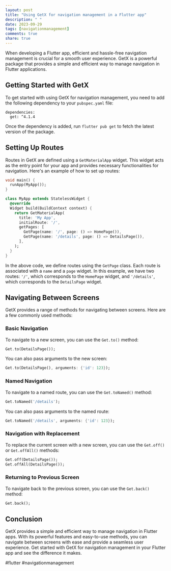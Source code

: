 ```yaml
---
layout: post
title: "Using GetX for navigation management in a Flutter app"
description: " "
date: 2023-09-29
tags: [navigationmanagement]
comments: true
share: true
---
```


When developing a Flutter app, efficient and hassle-free navigation management is crucial for a smooth user experience. GetX is a powerful package that provides a simple and efficient way to manage navigation in Flutter applications.

## Getting Started with GetX

To get started with using GetX for navigation management, you need to add the following dependency to your `pubspec.yaml` file:

```
dependencies:
  get: ^4.1.4
```

Once the dependency is added, run `flutter pub get` to fetch the latest version of the package.

## Setting Up Routes

Routes in GetX are defined using a `GetMaterialApp` widget. This widget acts as the entry point for your app and provides necessary functionalities for navigation. Here's an example of how to set up routes:

```dart
void main() {
  runApp(MyApp());
}

class MyApp extends StatelessWidget {
  @override
  Widget build(BuildContext context) {
    return GetMaterialApp(
      title: 'My App',
      initialRoute: '/',
      getPages: [
        GetPage(name: '/', page: () => HomePage()),
        GetPage(name: '/details', page: () => DetailsPage()),
      ],
    );
  }
}
```

In the above code, we define routes using the `GetPage` class. Each route is associated with a `name` and a `page` widget. In this example, we have two routes: `'/'`, which corresponds to the `HomePage` widget, and `'/details'`, which corresponds to the `DetailsPage` widget.

## Navigating Between Screens

GetX provides a range of methods for navigating between screens. Here are a few commonly used methods:

### Basic Navigation

To navigate to a new screen, you can use the `Get.to()` method:

```dart
Get.to(DetailsPage());
```

You can also pass arguments to the new screen:

```dart
Get.to(DetailsPage(), arguments: {'id': 123});
```

### Named Navigation

To navigate to a named route, you can use the `Get.toNamed()` method:

```dart
Get.toNamed('/details');
```

You can also pass arguments to the named route:

```dart
Get.toNamed('/details', arguments: {'id': 123});
```

### Navigation with Replacement

To replace the current screen with a new screen, you can use the `Get.off()` or `Get.offAll()` methods:

```dart
Get.off(DetailsPage());
Get.offAll(DetailsPage());
```

### Returning to Previous Screen

To navigate back to the previous screen, you can use the `Get.back()` method:

```dart
Get.back();
```

## Conclusion

GetX provides a simple and efficient way to manage navigation in Flutter apps. With its powerful features and easy-to-use methods, you can navigate between screens with ease and provide a seamless user experience. Get started with GetX for navigation management in your Flutter app and see the difference it makes.

#flutter #navigationmanagement